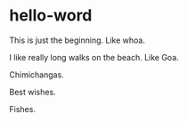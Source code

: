# hello-word
This is just the beginning. Like whoa. 

I like really long walks on the beach. Like Goa. 

Chimichangas.

Best wishes.

Fishes. 
